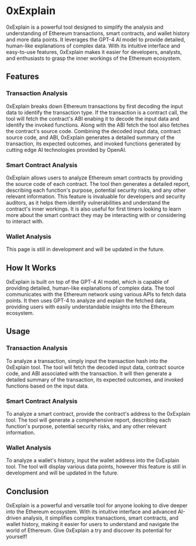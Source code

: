 # 0xExplain

0xExplain is a powerful tool designed to simplify the analysis and understanding of Ethereum transactions, smart contracts, and wallet history and more data points. It leverages the GPT-4 AI model to provide detailed, human-like explanations of complex data. With its intuitive interface and easy-to-use features, 0xExplain makes it easier for developers, analysts, and enthusiasts to grasp the inner workings of the Ethereum ecosystem.

## Features

### Transaction Analysis

0xExplain breaks down Ethereum transactions by first decoding the input data to identify the transaction type. If the transaction is a contract call, the tool will fetch the contract's ABI enabing it to decode the input data and identify the invoked functions. Along with the ABI fetch the tool also fetches the contract's source code. Combining the decoded input data, contract source code, and ABI, 0xExplain generates a detailed summary of the transaction, its expected outcomes, and invoked functions generated by cutting edge AI technologies provided by OpenAI.

### Smart Contract Analysis

0xExplain allows users to analyze Ethereum smart contracts by providing the source code of each contract. The tool then generates a detailed report, describing each function's purpose, potential security risks, and any other relevant information. This feature is invaluable for developers and security auditors, as it helps them identify vulnerabilities and understand the contract's inner workings. It is also useful for first timers looking to learn more about the smart contract they may be interacting with or considering to interact with.

### Wallet Analysis

This page is still in development and will be updated in the future.

## How It Works

0xExplain is built on top of the GPT-4 AI model, which is capable of providing detailed, human-like explanations of complex data. The tool communicates with the Ethereum network using various APIs to fetch data points. It then uses GPT-4 to analyze and explain the fetched data, providing users with easily understandable insights into the Ethereum ecosystem.

## Usage

### Transaction Analysis

To analyze a transaction, simply input the transaction hash into the 0xExplain tool. The tool will fetch the decoded input data, contract source code, and ABI associated with the transaction. It will then generate a detailed summary of the transaction, its expected outcomes, and invoked functions based on the input data.

### Smart Contract Analysis

To analyze a smart contract, provide the contract's address to the 0xExplain tool. The tool will generate a comprehensive report, describing each function's purpose, potential security risks, and any other relevant information.

### Wallet Analysis

To analyze a wallet's history, input the wallet address into the 0xExplain tool. The tool will display various data points, however this feature is still in development and will be updated in the future.

## Conclusion

0xExplain is a powerful and versatile tool for anyone looking to dive deeper into the Ethereum ecosystem. With its intuitive interface and advanced AI-driven analysis, it simplifies complex transactions, smart contracts, and wallet history, making it easier for users to understand and navigate the world of Ethereum. Give 0xExplain a try and discover its potential for yourself!
